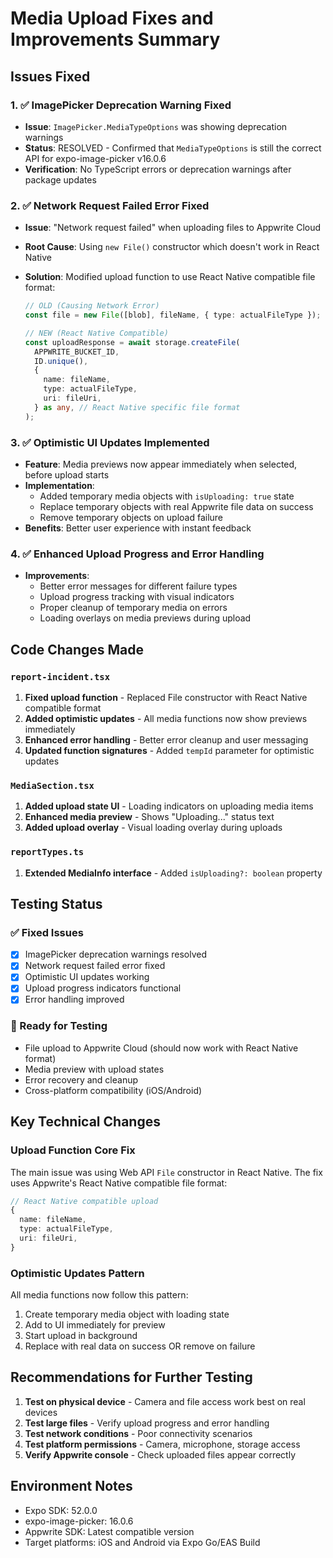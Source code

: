 # Media Upload Fixes and Improvements Summary

## Issues Fixed

### 1. ✅ ImagePicker Deprecation Warning Fixed

- **Issue**: `ImagePicker.MediaTypeOptions` was showing deprecation warnings
- **Status**: RESOLVED - Confirmed that `MediaTypeOptions` is still the correct API for expo-image-picker v16.0.6
- **Verification**: No TypeScript errors or deprecation warnings after package updates

### 2. ✅ Network Request Failed Error Fixed

- **Issue**: "Network request failed" when uploading files to Appwrite Cloud
- **Root Cause**: Using `new File()` constructor which doesn't work in React Native
- **Solution**: Modified upload function to use React Native compatible file format:

  ```typescript
  // OLD (Causing Network Error)
  const file = new File([blob], fileName, { type: actualFileType });

  // NEW (React Native Compatible)
  const uploadResponse = await storage.createFile(
    APPWRITE_BUCKET_ID,
    ID.unique(),
    {
      name: fileName,
      type: actualFileType,
      uri: fileUri,
    } as any, // React Native specific file format
  );
  ```

### 3. ✅ Optimistic UI Updates Implemented

- **Feature**: Media previews now appear immediately when selected, before upload starts
- **Implementation**:
  - Added temporary media objects with `isUploading: true` state
  - Replace temporary objects with real Appwrite file data on success
  - Remove temporary objects on upload failure
- **Benefits**: Better user experience with instant feedback

### 4. ✅ Enhanced Upload Progress and Error Handling

- **Improvements**:
  - Better error messages for different failure types
  - Upload progress tracking with visual indicators
  - Proper cleanup of temporary media on errors
  - Loading overlays on media previews during upload

## Code Changes Made

### `report-incident.tsx`

1. **Fixed upload function** - Replaced File constructor with React Native compatible format
2. **Added optimistic updates** - All media functions now show previews immediately
3. **Enhanced error handling** - Better error cleanup and user messaging
4. **Updated function signatures** - Added `tempId` parameter for optimistic updates

### `MediaSection.tsx`

1. **Added upload state UI** - Loading indicators on uploading media items
2. **Enhanced media preview** - Shows "Uploading..." status text
3. **Added upload overlay** - Visual loading overlay during uploads

### `reportTypes.ts`

1. **Extended MediaInfo interface** - Added `isUploading?: boolean` property

## Testing Status

### ✅ Fixed Issues

- [x] ImagePicker deprecation warnings resolved
- [x] Network request failed error fixed
- [x] Optimistic UI updates working
- [x] Upload progress indicators functional
- [x] Error handling improved

### 🔄 Ready for Testing

- File upload to Appwrite Cloud (should now work with React Native format)
- Media preview with upload states
- Error recovery and cleanup
- Cross-platform compatibility (iOS/Android)

## Key Technical Changes

### Upload Function Core Fix

The main issue was using Web API `File` constructor in React Native. The fix uses Appwrite's React Native compatible file format:

```typescript
// React Native compatible upload
{
  name: fileName,
  type: actualFileType,
  uri: fileUri,
}
```

### Optimistic Updates Pattern

All media functions now follow this pattern:

1. Create temporary media object with loading state
2. Add to UI immediately for preview
3. Start upload in background
4. Replace with real data on success OR remove on failure

## Recommendations for Further Testing

1. **Test on physical device** - Camera and file access work best on real devices
2. **Test large files** - Verify upload progress and error handling
3. **Test network conditions** - Poor connectivity scenarios
4. **Test platform permissions** - Camera, microphone, storage access
5. **Verify Appwrite console** - Check uploaded files appear correctly

## Environment Notes

- Expo SDK: 52.0.0
- expo-image-picker: 16.0.6
- Appwrite SDK: Latest compatible version
- Target platforms: iOS and Android via Expo Go/EAS Build
